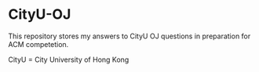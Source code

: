# CityU-OJ
This repository stores my answers to CityU OJ questions in preparation for ACM competetion.

CityU = City University of Hong Kong

